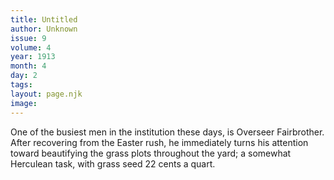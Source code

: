```yaml
---
title: Untitled
author: Unknown
issue: 9
volume: 4
year: 1913
month: 4
day: 2
tags:
layout: page.njk
image:
---
```

One of the busiest men in the institution these days, is Overseer Fairbrother. After recovering from the Easter rush, he immediately turns his attention toward beautifying the grass plots throughout the yard; a somewhat Herculean task, with grass seed 22 cents a quart.   
